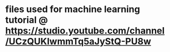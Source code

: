 # files used for machine learning tutorial @ https://studio.youtube.com/channel/UCzQUKIwmmTq5aJyStQ-PU8w


